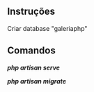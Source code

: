 ## Instruções
Criar database "galeriaphp"

## Comandos
***php artisan serve***

***php artisan migrate***
